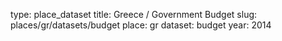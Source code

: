 type: place_dataset
title: Greece / Government Budget
slug: places/gr/datasets/budget
place: gr
dataset: budget
year: 2014
